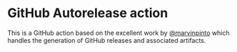 # GitHub Autorelease action

This is a GitHub action based on the excellent work by [@marvinpinto](https://github.com/marvinpinto) which handles the generation of GitHub releases and associated artifacts.
